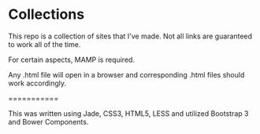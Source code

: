 Collections
===========

This repo is a collection of sites that I've made. Not all links are guaranteed to work all of the time.

For certain aspects, MAMP is required.

Any .html file will open in a browser and corresponding .html files should work accordingly.

===========

This was written using Jade, CSS3, HTML5, LESS and utilized Bootstrap 3 and Bower Components.
